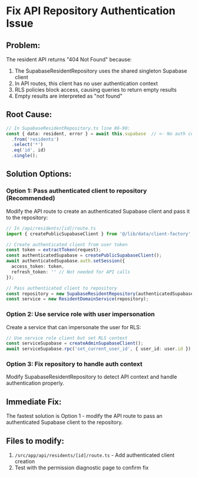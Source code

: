 # Fix API Repository Authentication Issue

## Problem:
The resident API returns "404 Not Found" because:
1. The SupabaseResidentRepository uses the shared singleton Supabase client
2. In API routes, this client has no user authentication context  
3. RLS policies block access, causing queries to return empty results
4. Empty results are interpreted as "not found"

## Root Cause:
```typescript
// In SupabaseResidentRepository.ts line 86-90:
const { data: resident, error } = await this.supabase  // <- No auth context
  .from('residents')
  .select('*')
  .eq('id', id)
  .single();
```

## Solution Options:

### Option 1: Pass authenticated client to repository (Recommended)
Modify the API route to create an authenticated Supabase client and pass it to the repository:

```typescript
// In /api/residents/[id]/route.ts
import { createPublicSupabaseClient } from '@/lib/data/client-factory';

// Create authenticated client from user token
const token = extractToken(request);
const authenticatedSupabase = createPublicSupabaseClient();
await authenticatedSupabase.auth.setSession({
  access_token: token,
  refresh_token: '' // Not needed for API calls
});

// Pass authenticated client to repository
const repository = new SupabaseResidentRepository(authenticatedSupabase);
const service = new ResidentDomainService(repository);
```

### Option 2: Use service role with user impersonation
Create a service that can impersonate the user for RLS:

```typescript
// Use service role client but set RLS context
const serviceSupabase = createAdminSupabaseClient();
await serviceSupabase.rpc('set_current_user_id', { user_id: user.id });
```

### Option 3: Fix repository to handle auth context
Modify SupabaseResidentRepository to detect API context and handle authentication properly.

## Immediate Fix:
The fastest solution is Option 1 - modify the API route to pass an authenticated Supabase client to the repository.

## Files to modify:
1. `/src/app/api/residents/[id]/route.ts` - Add authenticated client creation
2. Test with the permission diagnostic page to confirm fix